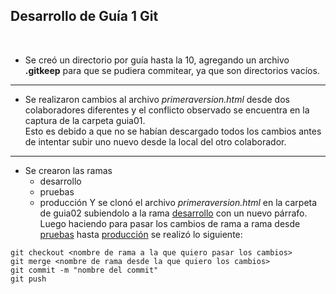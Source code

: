 
## Desarrollo de Guía 1 Git
</br>

- Se creó un directorio por guía hasta la 10, agregando un archivo **.gitkeep** para que se pudiera commitear, ya que son directorios vacíos.

---

- Se realizaron cambios al archivo *primeraversion.html* desde dos colaboradores diferentes y el conflicto observado se encuentra en la captura de la carpeta guia01. </br>
Esto es debido a que no se habían descargado todos los cambios antes de intentar subir uno nuevo desde la local del otro colaborador.

---

- Se crearon las ramas 
  - desarrollo
  - pruebas
  - producción
Y se clonó el archivo *primeraversion.html* en la carpeta de guia02 subiendolo a la rama <ins>desarrollo</ins> con un nuevo párrafo. </br>
Luego haciendo para pasar los cambios de rama a rama desde <ins>pruebas</ins> hasta <ins>producción</ins> se realizó lo siguiente:</br>
```
git checkout <nombre de rama a la que quiero pasar los cambios>
git merge <nombre de rama desde la que quiero los cambios>
git commit -m "nombre del commit"
git push
```